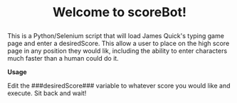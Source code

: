 # <p align="center">Welcome to scoreBot!</p>

This is a Python/Selenium script that will load James Quick's typing game page and enter a desiredScore. This allow a user to place on the high score page in any position they would lik, including the ability to enter characters much faster than a human could do it. 

**Usage** 

Edit the ###desiredScore### variable to whatever score you would like and execute. Sit back and wait! 

